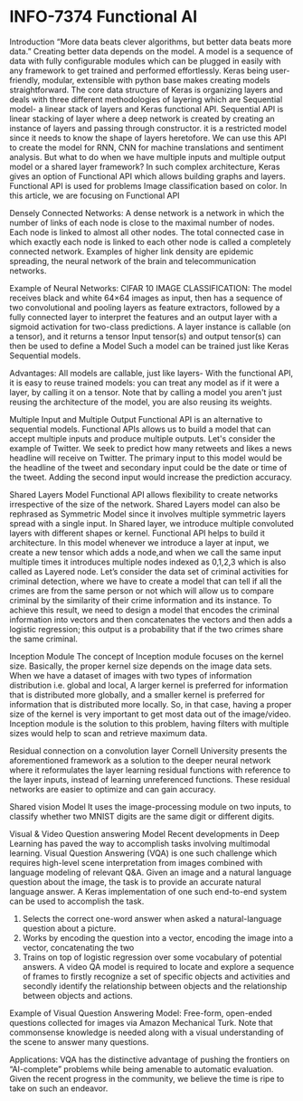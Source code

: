 # INFO-7374 Functional AI
Introduction
“More data beats clever algorithms, but better data beats more data.” 
 Creating better data depends on the model. A model is a sequence of data with fully configurable modules which can be plugged in easily with any framework to get trained and performed effortlessly. Keras being user-friendly, modular, extensible with python base makes creating models straightforward. The core data structure of Keras is organizing layers and deals with three different methodologies of layering which are  Sequential model- a linear stack of layers and  Keras functional API.
Sequential API is linear stacking of layer where a deep network is created by creating an instance of layers and passing through constructor. it is a restricted model since it needs to know the shape of layers heretofore. We can use this API to create the model for RNN, CNN for machine translations and sentiment analysis. But what to do when we have multiple inputs and multiple output model or a shared layer framework? In such complex architecture, Keras gives an option of Functional API which allows building graphs and layers. Functional API is used for problems Image classification based on color. In this article, we are focusing on Functional API

Densely Connected Networks:
A dense network is a network in which the number of links of each node is close to the maximal number of nodes. Each node is linked to almost all other nodes. The total connected case in which exactly each node is linked to each other node is called a completely connected network. Examples of higher link density are epidemic spreading, the neural network of the brain and telecommunication networks.

Example of Neural Networks:
CIFAR 10 IMAGE CLASSIFICATION: The model receives black and white 64×64 images as input, then has a sequence of two convolutional and pooling layers as feature extractors, followed by a fully connected layer to interpret the features and an output layer with a sigmoid activation for two-class predictions.
A layer instance is callable (on a tensor), and it returns a tensor
Input tensor(s) and output tensor(s) can then be used to define a Model
Such a model can be trained just like Keras Sequential models.

Advantages: 
All models are callable, just like layers-
With the functional API, it is easy to reuse trained models: you can treat any model as if it were a layer, by calling it on a tensor. Note that by calling a model you aren't just reusing the architecture of the model, you are also reusing its weights.

Multiple Input and Multiple Output
Functional API is an alternative to sequential models. Functional APIs allows us to build a model that can accept multiple inputs and produce multiple outputs. Let's consider the example of Twitter. We seek to predict how many retweets and likes a news headline will receive on Twitter.         The primary input to this model would be the headline of the tweet and secondary input could be the date or time of the tweet. Adding the second input would increase the prediction accuracy.

Shared Layers Model
Functional API allows flexibility to create networks irrespective of the size of the network. Shared Layers model can also be rephrased as Symmetric Model since it involves multiple symmetric layers spread with a single input. In Shared layer, we introduce multiple convoluted layers with different shapes or kernel. Functional API helps to build it architecture. In this model whenever we introduce a layer at input, we create a new tensor which adds a node,and when we call the same input multiple times it introduces multiple nodes indexed as 0,1,2,3 which is also called as Layered node.
Let’s consider the data set of criminal activities for criminal detection, where we have to create a model that can tell if all the crimes are from the same person or not which will allow us to compare criminal by the similarity of their crime information and its instance. To achieve this result, we need to design a model that encodes the criminal information into vectors and then concatenates the vectors and then adds a logistic regression; this output is a probability that if the two crimes share the same criminal. 

Inception Module
The concept of Inception module focuses on the kernel size. Basically, the proper kernel size depends on the image data sets. When we have a dataset of images with two types of information distribution i.e. global and local,  A larger kernel is preferred for information that is distributed more globally, and a smaller kernel is preferred for information that is distributed more locally. So, in that case, having a proper size of the kernel is very important to get most data out of the image/video. Inception module is the solution to this problem, having filters with multiple sizes would help to scan and retrieve maximum data.

Residual connection on a convolution layer
Cornell University presents the aforementioned framework as a solution to the deeper neural network where it reformulates the layer learning residual functions with reference to the layer inputs, instead of learning unreferenced functions. These residual networks are easier to optimize and can gain accuracy.

Shared vision Model
It uses the image-processing module on two inputs, to classify whether two MNIST digits are the same digit or different digits.

Visual & Video Question answering Model
Recent developments in Deep Learning has paved the way to accomplish tasks involving multimodal learning. Visual Question Answering (VQA) is one such challenge which requires high-level scene interpretation from images combined with language modeling of relevant Q&A. Given an image and a natural language question about the image, the task is to provide an accurate natural language answer. A Keras implementation of one such end-to-end system can be used to accomplish the task.
1) Selects the correct one-word answer when asked a natural-language question about a picture.
2) Works by encoding the question into a vector, encoding the image into a vector, concatenating the two
3) Trains on top of logistic regression over some vocabulary of potential answers.
A video QA model is required to locate and explore a sequence of frames to firstly recognize a
set of specific objects and activities and secondly identify the relationship between objects and the relationship between objects and actions.

Example of Visual Question Answering Model:
Free-form, open-ended questions collected for images via Amazon Mechanical Turk. Note that commonsense knowledge is needed along with a visual understanding of the scene
to answer many questions.

Applications:
VQA has the distinctive advantage of pushing the frontiers on “AI-complete” problems while being amenable to automatic evaluation. Given the recent progress in the community, we believe the time is ripe to take on such an endeavor.


